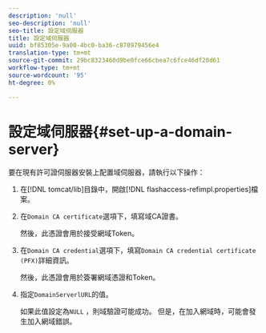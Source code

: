 ```yaml
---
description: 'null'
seo-description: 'null'
seo-title: 設定域伺服器
title: 設定域伺服器
uuid: bf85305e-9a00-4bc0-ba36-c870979456e4
translation-type: tm+mt
source-git-commit: 29bc8323460d9be0fce66cbea7c6fce46df20d61
workflow-type: tm+mt
source-wordcount: '95'
ht-degree: 0%

---
```



# 設定域伺服器{#set-up-a-domain-server}

要在現有許可證伺服器安裝上配置域伺服器，請執行以下操作：

1. 在[!DNL tomcat/lib]目錄中，開啟[!DNL flashaccess-refimpl.properties]檔案。
1. 在`Domain CA certificate`選項下，填寫域CA證書。

   然後，此憑證會用於接受網域Token。
1. 在`Domain CA credential`選項下，填寫`Domain CA credential certificate (PFX)`詳細資訊。

   然後，此憑證會用於簽署網域憑證和Token。
1. 指定`DomainServerlURL`的值。

   如果此值設定為`NULL` ，則域驗證可能成功。 但是，在加入網域時，可能會發生加入網域錯誤。

